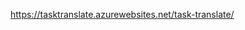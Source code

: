 
[https://tasktranslate.azurewebsites.net/task-translate/ ](https://task-translate-1653864890741.azurewebsites.net/)
